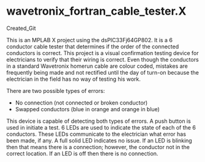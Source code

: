 # wavetronix_fortran_cable_tester.X
Created_Git

This is an MPLAB X project using the dsPIC33Fj64GP802. 
It is a 6 conductor cable tester that determines if the order of the connected conductors is correct.
This project is a visual confirmation testing device for electricians to verify that their wiring is correct. Even though the conductors in a standard Wavetronix homerun cable are colour coded, mistakes are frequently being made and not rectified until the day of turn-on because the electrician in the field has no way of testing his work.

There are two possible types of errors:
  - No connection (not connected or broken conductor)
  - Swapped conductors (blue in orange and orange in blue)

This device is capable of detecting both types of errors. A push button is used in initiate a test. 6 LEDs are used to indicate the state of each of the 6 conductors. These LEDs communicate to the electrician what error has been made, if any. A full solid LED indicates no issue. If an LED is blinking then that means there is a connection; however, the conductor not in the correct location. If an LED is off then there is no connection.

